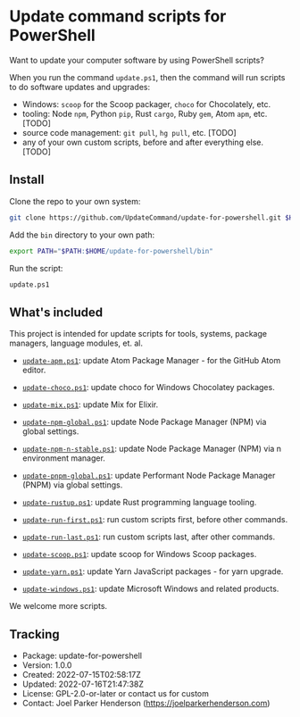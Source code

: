 # Update command scripts for PowerShell

Want to update your computer software by using PowerShell scripts?

When you run the command `update.ps1`, then the command will run scripts to do software updates and upgrades:

  * Windows: `scoop` for the Scoop packager, `choco` for Chocolately, etc.
  * tooling: Node `npm`, Python `pip`, Rust `cargo`, Ruby `gem`, Atom `apm`, etc. [TODO]
  * source code management: `git pull`, `hg pull`, etc. [TODO]
  * any of your own custom scripts, before and after everything else. [TODO]


## Install

Clone the repo to your own system:

```sh
git clone https://github.com/UpdateCommand/update-for-powershell.git $HOME/update-for-powershell
```

Add the `bin` directory to your own path:

```sh
export PATH="$PATH:$HOME/update-for-powershell/bin"
```

Run the script:

```sh
update.ps1
```

## What's included

This project is intended for update scripts for tools, systems, package managers, language modules, et. al.

  * [`update-apm.ps1`](bin/update-apm.ps1): update Atom Package Manager - for the GitHub Atom editor.

  * [`update-choco.ps1`](bin/update-choco.ps1): update choco for Windows Chocolatey packages.

  * [`update-mix.ps1`](bin/update-mix.ps1): update Mix for Elixir.

  * [`update-npm-global.ps1`](bin/update-npm-global.ps1): update Node Package Manager (NPM) via global settings.

  * [`update-npm-n-stable.ps1`](bin/update-npm-n-stable.ps1): update Node Package Manager (NPM) via n environment manager.

  * [`update-pnpm-global.ps1`](bin/update-pnpm-global.ps1): update Performant Node Package Manager (PNPM) via global settings.

  * [`update-rustup.ps1`](bin/update-rustup.ps1): update Rust programming language tooling.

  * [`update-run-first.ps1`](bin/update-run-first.ps1): run custom scripts first, before other commands.

  * [`update-run-last.ps1`](bin/update-run-last.ps1): run custom scripts last, after other commands.

  * [`update-scoop.ps1`](bin/update-scoop.ps1): update scoop for Windows Scoop packages.

  * [`update-yarn.ps1`](bin/update-yarn.ps1): update Yarn JavaScript packages - for yarn upgrade.

  * [`update-windows.ps1`](bin/update-windows.ps1): update Microsoft Windows and related products.

We welcome more scripts.


## Tracking

  * Package: update-for-powershell
  * Version: 1.0.0
  * Created: 2022-07-15T02:58:17Z
  * Updated: 2022-07-16T21:47:38Z
  * License: GPL-2.0-or-later or contact us for custom
  * Contact: Joel Parker Henderson (https://joelparkerhenderson.com)
